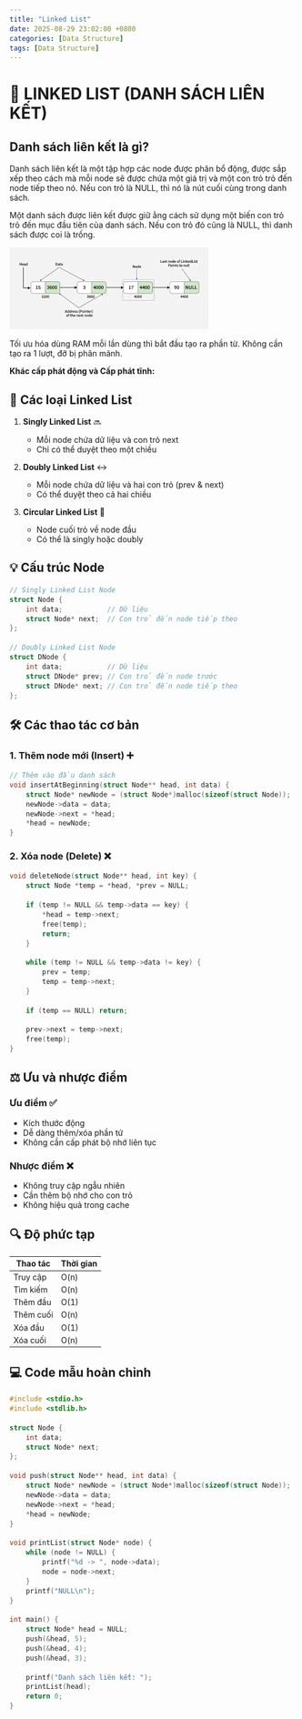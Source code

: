```yaml
---
title: "Linked List"
date: 2025-08-29 23:02:00 +0800
categories: [Data Structure]
tags: [Data Structure]
---
```


# 📝 LINKED LIST (DANH SÁCH LIÊN KẾT)

## Danh sách liên kết là gì?
Danh sách liên kết là một tập hợp các node được phân bổ động, được sắp xếp theo cách mà mỗi node sẽ được chứa một giá trị và một con trỏ trỏ đến node tiếp theo nó. Nếu con trỏ là NULL, thì nó là nút cuối cùng trong danh sách.

Một danh sách được liên kết được giữ ằng cách sử dụng một biến con trỏ trỏ đến mục đầu tiên của danh sách. Nếu con trỏ đó cũng là NULL, thì danh sách được coi là trống.

![alt text](/assets/DataStructure/LinkedList/Node_LinkedList.png)

Tối ưu hóa dùng RAM mỗi lần dùng thì bắt đầu tạo ra phần từ. Không cần tạo ra 1 lượt, đỡ bị phân mãnh.

**Khác cấp phát động và Cấp phát tĩnh:**


## 🔄 Các loại Linked List

1. **Singly Linked List** 🔜
   - Mỗi node chứa dữ liệu và con trỏ next
   - Chỉ có thể duyệt theo một chiều

2. **Doubly Linked List** ↔️
   - Mỗi node chứa dữ liệu và hai con trỏ (prev & next)
   - Có thể duyệt theo cả hai chiều

3. **Circular Linked List** 🔄
   - Node cuối trỏ về node đầu
   - Có thể là singly hoặc doubly

## 💡 Cấu trúc Node

```c
// Singly Linked List Node
struct Node {
    int data;           // Dữ liệu
    struct Node* next;  // Con trỏ đến node tiếp theo
};

// Doubly Linked List Node
struct DNode {
    int data;           // Dữ liệu
    struct DNode* prev; // Con trỏ đến node trước
    struct DNode* next; // Con trỏ đến node tiếp theo
};
```

## 🛠️ Các thao tác cơ bản

### 1. Thêm node mới (Insert) ➕

```c
// Thêm vào đầu danh sách
void insertAtBeginning(struct Node** head, int data) {
    struct Node* newNode = (struct Node*)malloc(sizeof(struct Node));
    newNode->data = data;
    newNode->next = *head;
    *head = newNode;
}
```

### 2. Xóa node (Delete) ❌

```c
void deleteNode(struct Node** head, int key) {
    struct Node *temp = *head, *prev = NULL;
    
    if (temp != NULL && temp->data == key) {
        *head = temp->next;
        free(temp);
        return;
    }
    
    while (temp != NULL && temp->data != key) {
        prev = temp;
        temp = temp->next;
    }
    
    if (temp == NULL) return;
    
    prev->next = temp->next;
    free(temp);
}
```

## ⚖️ Ưu và nhược điểm

### Ưu điểm ✅
- Kích thước động
- Dễ dàng thêm/xóa phần tử
- Không cần cấp phát bộ nhớ liên tục

### Nhược điểm ❌
- Không truy cập ngẫu nhiên
- Cần thêm bộ nhớ cho con trỏ
- Không hiệu quả trong cache

## 🔍 Độ phức tạp

| Thao tác | Thời gian |
|----------|-----------|
| Truy cập | O(n) |
| Tìm kiếm | O(n) |
| Thêm đầu | O(1) |
| Thêm cuối | O(n) |
| Xóa đầu | O(1) |
| Xóa cuối | O(n) |

## 💻 Code mẫu hoàn chỉnh

```c
#include <stdio.h>
#include <stdlib.h>

struct Node {
    int data;
    struct Node* next;
};

void push(struct Node** head, int data) {
    struct Node* newNode = (struct Node*)malloc(sizeof(struct Node));
    newNode->data = data;
    newNode->next = *head;
    *head = newNode;
}

void printList(struct Node* node) {
    while (node != NULL) {
        printf("%d -> ", node->data);
        node = node->next;
    }
    printf("NULL\n");
}

int main() {
    struct Node* head = NULL;
    push(&head, 5);
    push(&head, 4);
    push(&head, 3);
    
    printf("Danh sách liên kết: ");
    printList(head);
    return 0;
}
```
